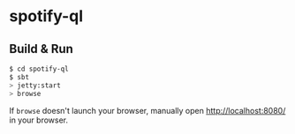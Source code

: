 # spotify-ql #

## Build & Run ##

```sh
$ cd spotify-ql
$ sbt
> jetty:start
> browse
```

If `browse` doesn't launch your browser, manually open [http://localhost:8080/](http://localhost:8080/) in your browser.
